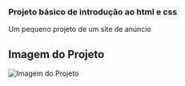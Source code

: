 ### Projeto básico de introdução ao html e css

Um pequeno projeto de um site de anúncio


## Imagem do Projeto

![Imagem do Projeto](https://i.imgur.com/grfb0N9.png)